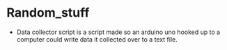 # Random_stuff
- Data collector script is a script made so an arduino uno hooked up to a computer could write data it collected over to a text file.


